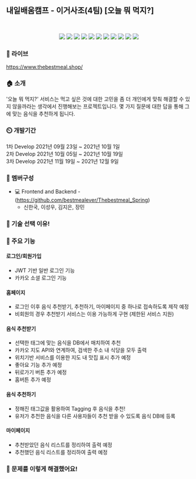 ## 내일배움캠프 - 이거사조(4팀) [오늘 뭐 먹지?]

<br>

<!-- 사용하는 기술 -->
<p align='center'>
    <img src="https://img.shields.io/badge/HTML-455a64?logo=html5"/>
    <img src="https://img.shields.io/badge/CSS-455a64?logo=CSS3"/>
    <img src="https://img.shields.io/badge/Bootstrap-455a64?logo=Bootstrap"/>
    <img src="https://img.shields.io/badge/Javascript-455a64?logo=javascript"/>
    <img src="https://img.shields.io/badge/Jquery-455a64?logo=Jquery"/>
    <img src="https://img.shields.io/badge/Amazon AWS-455a64?logo=Amazon AWS"/>
    <img src="https://img.shields.io/badge/JAVA-455a64?logo=Java"/>
    <img src="https://img.shields.io/badge/Spring-455a64?logo=Spring"/>
    <img src="https://img.shields.io/badge/SpringBoot-455a64?logo=SpringBoot"/>
    <img src="https://img.shields.io/badge/MySQL-455a64?logo=MySQL"/>
    <img src="https://img.shields.io/badge/Docker-455a64?logo=Docker"/>
</p>

<!-- 팀 로고 -->
<!-- <p align='center'>
</p> -->

### 🔗 라이브
https://www.thebestmeal.shop/

### 🏠 소개
'오늘 뭐 먹지?' 서비스는 먹고 싶은 것에 대한 고민을 좀 더 개인에게 맞춰 해결할 수 있지 않을까라는 생각에서 진행해보는 프로젝트입니다. 몇 가지 질문에 대한 답을 통해 그에 맞는 음식을 추천하게 됩니다.

### ⏲️ 개발기간
1차 Develop 2021년 09월 23일 ~ 2021년 10월 1일  
2차 Develop 2021년 10월 05일 ~ 2021년 10월 19일  
3차 Develop 2021년 11월 19일 ~ 2021년 12월 9일

### 🧙 멤버구성

- :computer: Frontend and Backend - (https://github.com/bestmealever/Thebestmeal_Spring)
    - 신한국, 이성우, 김지은, 장민


### 📌 기술 선택 이유! <!--- <a href="" >상세보기 - WIKI 이동</a>-->


### 📌 주요 기능
#### 로그인/회원가입 <!--- <a href="" >상세보기 - WIKI 이동</a>-->
- JWT 기반 일반 로그인 기능
- 카카오 소셜 로그인 기능

#### 홈페이지 <!--- <a href="" >상세보기 - WIKI 이동</a>-->
- 로그인 이후 음식 추천받기, 추천하기, 마이페이지 중 하나로 접속하도록 제작 예정  
- 비회원의 경우 추천받기 서비스는 이용 가능하게 구현 (제한된 서비스 지원)

#### 음식 추천받기  <!--- <a href="" >상세보기 - WIKI 이동</a>-->
- 선택한 태그에 맞는 음식을 DB에서 매치하여 추천
- 카카오 지도 API와 연계하여, 검색한 주소 내 식당을 모두 출력
- 위치기반 서비스를 이용한 지도 내 맛집 표시 추가 예정
- 좋아요 기능 추가 예정
- 뒤로가기 버튼 추가 예정
- 홈버튼 추가 예정

#### 음식 추천하기 <!--- <a href="" >상세보기 - WIKI 이동</a>-->
- 정해진 태그값을 활용하여 Tagging 후 음식을 추천!
- 유저가 추천한 음식을 다른 사용자들이 추천 받을 수 있도록 음식 DB에 등록

#### 마이페이지 <!--- <a href="" >상세보기 - WIKI 이동</a>-->
- 추천받았던 음식 리스트를 정리하여 출력 예정
- 추천했던 음식 리스트를 정리하여 출력 예정

### 📌 문제를 이렇게 해결했어요! <!--- <a href="" >상세보기 - WIKI 이동</a>-->
